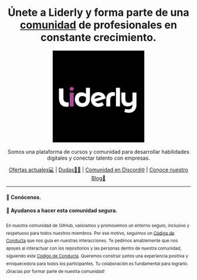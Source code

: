 <h1 align="center">Únete a Liderly y forma parte de una <a href="https://discord.gg/X8ZHaN7r">comunidad</a> de profesionales en constante crecimiento.</h1>


<p align="center">
  <a href="https://liderly.com/index.html">
    <img src="images/Liderly%20comunidad.png" alt="Liderly logo" height="250">
  </a>
</p>

<p align="center">
  Somos una plataforma de cursos y comunidad para desarrollar habilidades digitales y conectar talento con empresas.
</p>

<p align="center">
  <a href="https://liderly.com/servicios.html">Ofertas actuales💻</a>
  |
  <a href="https://liderly.com/ayuda.html">Dudas👋🆘</a>
  |
  <a href="https://discord.gg/X8ZHaN7r">Comunidad en Discord🌐</a>
  |
  <a href="https://liderly.com/blog.html">Conoce nuestro Blog📓</a>
</p>

----

#### 👋 Conócenos.

<sub> 




</sub>

#### 🦺 Ayudanos a hacer esta comunidad segura.

<sub>En nuestra comunidad de GitHub, valoramos y promovemos un entorno seguro, inclusivo y respetuoso para todos nuestros miembros. Por ese motivo, seguimos un [Código de Conducta]() que nos guía en nuestras interacciones. Te pedimos amablemente que nos apoyes al interactuar con los repositorios y las personas dentro de nuestra comunidad, siguiendo este [Código de Conducta](). Queremos construir juntos una experiencia positiva y enriquecedora para todos los participantes. Tu colaboración es fundamental para lograrlo. ¡Gracias por formar parte de nuestra comunidad!</sub>


